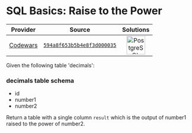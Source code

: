 [_metadata_:generated]: - "true"

# SQL Basics: Raise to the Power

<!-- INFO TABLE BEGIN -->

| Provider                                        | Source                                                                               | Solutions                                                                                                                                                     |
| :---------------------------------------------: | :----------------------------------------------------------------------------------: | :-----------------------------------------------------------------------------------------------------------------------------------------------------------: |
| [Codewars](../../../docs/providers/Codewars.md) | [`594a8f653b5b4e8f3d000035`](https://www.codewars.com/kata/594a8f653b5b4e8f3d000035) | [<img src="https://res.cloudinary.com/rascaltwo/image/upload/v1631924086/postgresql_pzymmo.svg" alt="PostgreSQL" title="PostgreSQL" width="50" />](solve.sql) |

<!-- INFO TABLE END -->

Given the following table 'decimals':

### decimals table schema
* id
* number1
* number2

Return a table with a single column `result` which is the output of number1 raised to the power of number2.
